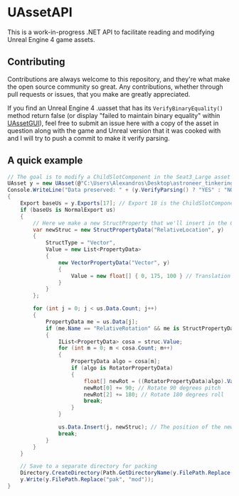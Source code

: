 # UAssetAPI
This is a work-in-progress .NET API to facilitate reading and modifying Unreal Engine 4 game assets.

## Contributing
Contributions are always welcome to this repository, and they're what make the open source community so great. Any contributions, whether through pull requests or issues, that you make are greatly appreciated.

If you find an Unreal Engine 4 .uasset that has its `VerifyBinaryEquality()` method return false (or display "failed to maintain binary equality" within [UAssetGUI](https://github.com/atenfyr/UAssetGUI)), feel free to submit an issue here with a copy of the asset in question along with the game and Unreal version that it was cooked with and I will try to push a commit to make it verify parsing.

## A quick example
```cs
// The goal is to modify a ChildSlotComponent in the Seat3_Large asset in order to rotate and translate the slots so that the seat faces forward
UAsset y = new UAsset(@"C:\Users\Alexandros\Desktop\astroneer_tinkering\pak\Astro\Content\Components_Large\Seat3_Large.uasset");
Console.WriteLine("Data preserved: " + (y.VerifyParsing() ? "YES" : "NO"));
{
    Export baseUs = y.Exports[17]; // Export 18 is the ChildSlotComponent we want to modify
    if (baseUs is NormalExport us)
    {
        // Here we make a new StructProperty that we'll insert in the ChildSlotComponent category to translate it
        var newStruc = new StructPropertyData("RelativeLocation", y)
        {
            StructType = "Vector",
            Value = new List<PropertyData>
            {
                new VectorPropertyData("Vector", y)
                {
                    Value = new float[] { 0, 175, 100 } // Translation in unreal units (X, Y, Z)
                }
            }
        };

        for (int j = 0; j < us.Data.Count; j++)
        {
            PropertyData me = us.Data[j];
            if (me.Name == "RelativeRotation" && me is StructPropertyData struc)
            {
                IList<PropertyData> cosa = struc.Value;
                for (int m = 0; m < cosa.Count; m++)
                {
                    PropertyData algo = cosa[m];
                    if (algo is RotatorPropertyData)
                    {
                        float[] newRot = ((RotatorPropertyData)algo).Value;
                        newRot[0] += 90; // Rotate 90 degrees pitch
                        newRot[2] += 180; // Rotate 180 degrees roll
                        break;
                    }
                }

                us.Data.Insert(j, newStruc); // The position of the new StructProperty in the category doesn't actually matter
                break;
            }
        }
    }

    // Save to a separate directory for packing
    Directory.CreateDirectory(Path.GetDirectoryName(y.FilePath.Replace("pak", "mod")));
    y.Write(y.FilePath.Replace("pak", "mod"));
}
```
